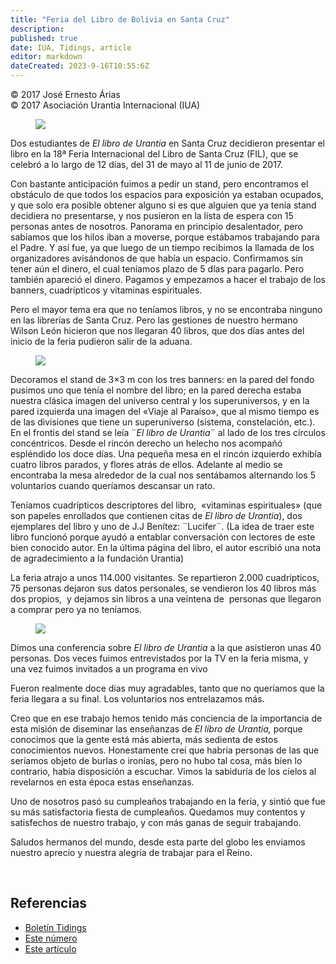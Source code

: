 ```yaml
---
title: "Feria del Libro de Bolivia en Santa Cruz"
description: 
published: true
date: IUA, Tidings, article
editor: markdown
dateCreated: 2023-9-16T10:55:6Z
---
```


<p class="v-card v-sheet theme--light gray lighten-3 px-2">© 2017 José Ernesto Árias<br>© 2017 Asociación Urantia Internacional (IUA)</p>


<figure id="Figure_1" class="image urantiapedia image-style-align-left">
<img src="/image/article/IUA_Tidings/Bolivia-Book-Fair-2017-3.jpg-640x480-300x225.jpg">
</figure>

Dos estudiantes de _El libro de Urantia_ en Santa Cruz decidieron presentar el libro en la 18ª Feria Internacional del Libro de Santa Cruz (FIL), que se celebró a lo largo de 12 días, del 31 de mayo al 11 de junio de 2017.  

Con bastante anticipación fuimos a pedir un stand, pero encontramos el obstáculo de que todos los espacios para exposición ya estaban ocupados, y que solo era posible obtener alguno si es que alguien que ya tenía stand decidiera no presentarse, y nos pusieron en la lista de espera con 15 personas antes de nosotros. Panorama en principio desalentador, pero sabíamos que los hilos iban a moverse, porque estábamos trabajando para el Padre. Y así fue, ya que luego de un tiempo recibimos la llamada de los organizadores avisándonos de que había un espacio. Confirmamos sin tener aún el dinero, el cual teníamos plazo de 5 días para pagarlo. Pero también apareció el dinero. Pagamos y empezamos a hacer el trabajo de los banners, cuadrípticos y vitaminas espirituales.    

Pero el mayor tema era que no teníamos libros, y no se encontraba ninguno en las librerías de Santa Cruz. Pero las gestiones de nuestro hermano Wilson León hicieron que nos llegaran 40 libros, que dos días antes del inicio de la feria pudieron salir de la aduana.

<figure id="Figure_2" class="image urantiapedia image-style-align-right">
<img src="/image/article/IUA_Tidings/WhatsApp-Image-2017-08-13-at-6.42.22-PM-300x180.jpg">
</figure>

Decoramos el stand de 3×3 m con los tres banners: en la pared del fondo pusimos uno que tenía el nombre del libro; en la pared derecha estaba nuestra clásica imagen del universo central y los superuniversos, y en la pared izquierda una imagen del «Viaje al Paraíso», que al mismo tiempo es de las divisiones que tiene un superuniverso (sistema, constelación, etc.). En el frontis del stand se leía ¨_El libro de Urantia_¨ al lado de los tres círculos concéntricos. Desde el rincón derecho un helecho nos acompañó espléndido los doce días. Una pequeña mesa en el rincón izquierdo exhibía cuatro libros parados, y flores atrás de ellos. Adelante al medio se encontraba la mesa alrededor de la cual nos sentábamos alternando los 5 voluntarios cuando queríamos descansar un rato.

Teníamos cuadrípticos descriptores del libro,  «vitaminas espirituales» (que son papeles enrollados que contienen citas de _El libro de Urantia_), dos ejemplares del libro y uno de J.J Benítez: ¨Lucifer¨. (La idea de traer este libro funcionó porque ayudó a entablar conversación con lectores de este bien conocido autor. En la última página del libro, el autor escribió una nota de agradecimiento a la fundación Urantia)

La feria atrajo a unos 114.000 visitantes. Se repartieron 2.000 cuadrípticos, 75 personas dejaron sus datos personales, se vendieron los 40 libros más dos propios,  y dejamos sin libros a una veintena de  personas que llegaron a comprar pero ya no teníamos.

<figure id="Figure_3" class="image urantiapedia image-style-align-left">
<img src="/image/article/IUA_Tidings/WhatsApp-Image-2017-08-13-at-6.32.44-PM-300x151.jpg">
</figure>

Dimos una conferencia sobre _El libro de Urantia_ a la que asistieron unas 40 personas. Dos veces fuimos entrevistados por la TV en la feria misma, y una vez fuimos invitados a un programa en vivo

Fueron realmente doce días muy agradables, tanto que no queríamos que la feria llegara a su final. Los voluntarios nos entrelazamos más.

Creo que en ese trabajo hemos tenido más conciencia de la importancia de esta misión de diseminar las enseñanzas de _El libro de Urantia,_ porque conocimos que la gente está más abierta, más sedienta de estos conocimientos nuevos. Honestamente creí que habría personas de las que seríamos objeto de burlas o ironías, pero no hubo tal cosa, más bien lo contrario, había disposición a escuchar. Vimos la sabiduría de los cielos al revelarnos en esta época estas enseñanzas.

Uno de nosotros pasó su cumpleaños trabajando en la feria, y sintió que fue su más satisfactoria fiesta de cumpleaños. Quedamos muy contentos y satisfechos de nuestro trabajo, y con más ganas de seguir trabajando.

Saludos hermanos del mundo, desde esta parte del globo les enviamos nuestro aprecio y nuestra alegría de trabajar para el Reino.

<br style="clear:both;"/>

## Referencias

- [Boletín Tidings](https://urantia-association.org/acerca-del-boletin-tidings/?lang=es)
- [Este número](https://urantia-association.org/newsletter/tidings-septiembre-2017/?lang=es)
- [Este artículo](https://urantia-association.org/feria-del-libro-de-bolivia-en-santa-cruz/?lang=es)


